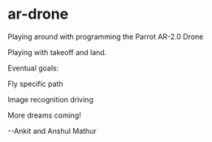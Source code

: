 # ar-drone
Playing around with programming the Parrot AR-2.0 Drone

Playing with takeoff and land.

Eventual goals:

Fly specific path

Image recognition driving

More dreams coming!

--Ankit and Anshul Mathur
